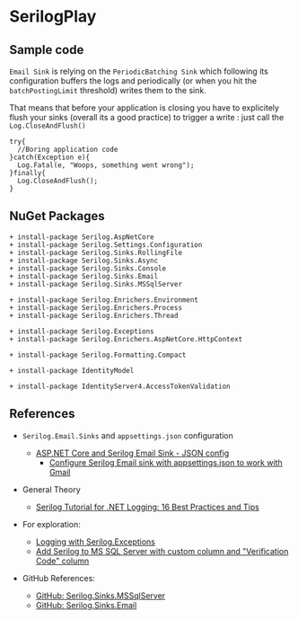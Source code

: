 ﻿# SerilogPlay

## Sample code

`Email Sink` is relying on the `PeriodicBatching Sink` which following its configuration buffers the logs and periodically (or when you hit the `batchPostingLimit` threshold) writes them to the sink.  

That means that before your application is closing you have to explicitely flush your sinks (overall its a good practice) to trigger a write : just call the `Log.CloseAndFlush()`

```
try{
  //Boring application code
}catch(Exception e){
  Log.Fatal(e, "Woops, something went wrong");
}finally{
  Log.CloseAndFlush();
}
```



## NuGet Packages

```
+ install-package Serilog.AspNetCore
+ install-package Serilog.Settings.Configuration
+ install-package Serilog.Sinks.RollingFile
+ install-package Serilog.Sinks.Async
+ install-package Serilog.Sinks.Console
+ install-package Serilog.Sinks.Email
+ install-package Serilog.Sinks.MSSqlServer

+ install-package Serilog.Enrichers.Environment
+ install-package Serilog.Enrichers.Process
+ install-package Serilog.Enrichers.Thread

+ install-package Serilog.Exceptions
+ install-package Serilog.Enrichers.AspNetCore.HttpContext

+ install-package Serilog.Formatting.Compact

+ install-package IdentityModel

+ install-package IdentityServer4.AccessTokenValidation

```


## References

* `Serilog.Email.Sinks` and `appsettings.json` configuration
  * [ASP.NET Core and Serilog Email Sink - JSON config](https://stackoverflow.com/questions/50387469/net-core-and-serilog-email-sink-json-config)
    * [Configure Serilog Email sink with appsettings.json to work with Gmail](https://stackoverflow.com/questions/46942106/trying-to-configure-serilog-email-sink-with-appsettings-json-to-work-with-gmail) 
 
* General Theory
  * [Serilog Tutorial for .NET Logging: 16 Best Practices and Tips](https://stackify.com/serilog-tutorial-net-logging/)

* For exploration:
  * [Logging with Serilog.Exceptions](https://rehansaeed.com/logging-with-serilog-exceptions/)
  * [Add Serilog to MS SQL Server with custom column and "Verification Code" column](https://blog.bitscry.com/2018/02/01/adding-serilog-to-an-asp-net-core-2-web-application/)


* GitHub References:
  * [GitHub: Serilog.Sinks.MSSqlServer](https://github.com/serilog/serilog-sinks-mssqlserver)
  * [GitHub: Serilog.Sinks.Email](https://github.com/serilog/serilog-sinks-email/tree/dev)

